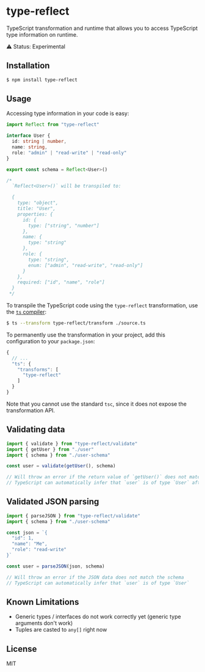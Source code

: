 # type-reflect

TypeScript transformation and runtime that allows you to access TypeScript type information on runtime.

⚠️ Status: Experimental


## Installation

```sh
$ npm install type-reflect
```


## Usage

Accessing type information in your code is easy:

```ts
import Reflect from "type-reflect"

interface User {
  id: string | number,
  name: string,
  role: "admin" | "read-write" | "read-only"
}

export const schema = Reflect<User>()

/*
  `Reflect<User>()` will be transpiled to:

  {
    type: "object",
    title: "User",
    properties: {
      id: {
        type: ["string", "number"]
      },
      name: {
        type: "string"
      },
      role: {
        type: "string",
        enum: ["admin", "read-write", "read-only"]
      }
    },
    required: ["id", "name", "role"]
  }
 */
```

To transpile the TypeScript code using the `type-reflect` transformation, use the [`ts` compiler](https://github.com/andywer/ts):

```sh
$ ts --transform type-reflect/transform ./source.ts
```

To permanently use the transformation in your project, add this configuration to your `package.json`:

```js
{
  // ...
  "ts": {
    "transforms": [
      "type-reflect"
    ]
  }
}
```

Note that you cannot use the standard `tsc`, since it does not expose the transformation API.


## Validating data

```ts
import { validate } from "type-reflect/validate"
import { getUser } from "./user"
import { schema } from "./user-schema"

const user = validate(getUser(), schema)

// Will throw an error if the return value of `getUser()` does not match the schema
// TypeScript can automatically infer that `user` is of type `User` after validation
```


## Validated JSON parsing

```ts
import { parseJSON } from "type-reflect/validate"
import { schema } from "./user-schema"

const json = `{
  "id": 1,
  "name": "Me",
  "role": "read-write"
}`

const user = parseJSON(json, schema)

// Will throw an error if the JSON data does not match the schema
// TypeScript can automatically infer that `user` is of type `User`
```

## Known Limitations

- Generic types / interfaces do not work correctly yet (generic type arguments don't work)
- Tuples are casted to `any[]` right now


## License

MIT

